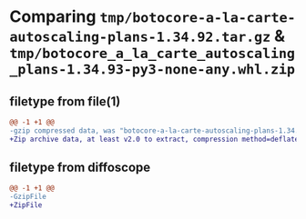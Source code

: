 # Comparing `tmp/botocore-a-la-carte-autoscaling-plans-1.34.92.tar.gz` & `tmp/botocore_a_la_carte_autoscaling_plans-1.34.93-py3-none-any.whl.zip`

## filetype from file(1)

```diff
@@ -1 +1 @@
-gzip compressed data, was "botocore-a-la-carte-autoscaling-plans-1.34.92.tar", last modified: Fri Apr 26 01:01:20 2024, max compression
+Zip archive data, at least v2.0 to extract, compression method=deflate
```

## filetype from diffoscope

```diff
@@ -1 +1 @@
-GzipFile
+ZipFile
```

